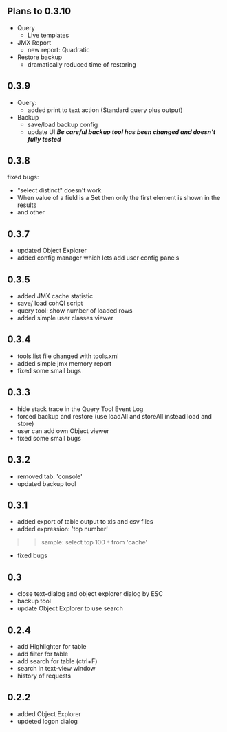 ## Plans to 0.3.10 ##
  * Query
    * Live templates
  * JMX Report
    * new report: Quadratic
  * Restore backup
    * dramatically reduced time of restoring

## 0.3.9 ##
  * Query:
    * added print to text action (Standard query plus output)
  * Backup
    * save/load backup config
    * update UI
**_Be careful backup tool has been changed and doesn't fully tested_**

## 0.3.8 ##
fixed bugs:
  * "select distinct" doesn't work
  * When value of a field is a Set then only the first element is shown in the results
  * and other

## 0.3.7 ##
  * updated Object Explorer
  * added config manager which lets add user config panels

## 0.3.5 ##
  * added JMX cache statistic
  * save/ load cohQl script
  * query tool: show number of loaded rows
  * added simple user classes viewer

## 0.3.4 ##
  * tools.list file changed with tools.xml
  * added simple jmx memory report
  * fixed some small bugs

## 0.3.3 ##
  * hide stack trace in the Query Tool Event Log
  * forced backup and restore (use loadAll and storeAll instead load and store)
  * user can add own Object viewer
  * fixed some small bugs

## 0.3.2 ##
  * removed tab: 'console'
  * updated backup tool

## 0.3.1 ##
  * added export of table output to xls and csv files
  * added expression: 'top number'
> > sample: select top 100 `*` from 'cache'
  * fixed bugs

## 0.3 ##
  * close text-dialog and object explorer dialog by ESC
  * backup tool
  * update Object Explorer to use search

## 0.2.4 ##
  * add Highlighter for table
  * add filter for table
  * add search for table (ctrl+F)
  * search in text-view window
  * history of requests

## 0.2.2 ##
  * added Object Explorer
  * updeted logon dialog